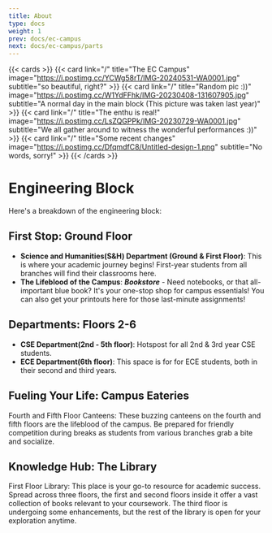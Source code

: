 ```yaml
---
title: About
type: docs
weight: 1
prev: docs/ec-campus
next: docs/ec-campus/parts
---
```


{{< cards >}}
  {{< card link="/" title="The EC Campus" image="https://i.postimg.cc/YCWg58rT/IMG-20240531-WA0001.jpg" subtitle="so beautiful, right?" >}}
  {{< card link="/" title="Random pic :))" image="https://i.postimg.cc/W1YdFFhk/IMG-20230408-131607905.jpg" subtitle="A normal day in the main block (This picture was taken last year)" >}}
  {{< card link="/" title="The enthu is real!" image="https://i.postimg.cc/LsZQGPPk/IMG-20230729-WA0001.jpg" subtitle="We all gather around to witness the wonderful performances :))" >}}
  {{< card link="/" title="Some recent changes" image="https://i.postimg.cc/DfqmdfC8/Untitled-design-1.png" subtitle="No words, sorry!" >}}
{{< /cards >}}

# Engineering Block

Here's a breakdown of the engineering block:

## First Stop: Ground Floor

* **Science and Humanities(S&H) Department (Ground & First Floor)**: This is where your academic journey begins! First-year students from all branches will find their classrooms here.
* **The Lifeblood of the Campus**: ***Bookstore*** - Need notebooks, or that all-important blue book?  It's your one-stop shop for campus essentials! You can also get your printouts here for those last-minute assignments!

## Departments: Floors 2-6

* **CSE Department(2nd - 5th floor)**: Hotspost for all 2nd & 3rd year CSE students.
* **ECE Department(6th floor)**: This space is for for ECE students, both in their second and third years.

## Fueling Your Life: Campus Eateries

Fourth and Fifth Floor Canteens: These buzzing canteens on the fourth and fifth floors are the lifeblood of the campus. Be prepared for friendly competition during breaks as students from various branches grab a bite and socialize.

## Knowledge Hub: The Library

First Floor Library: This place is your go-to resource for academic success. Spread across three floors, the first and second floors inside it offer a vast collection of books relevant to your coursework. The third floor is undergoing some enhancements, but the rest of the library is open for your exploration anytime.